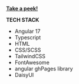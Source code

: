 **[Take a peek!](https://luc-siat.github.io/)**

**TECH STACK**
-  Angular 17
-  Typescript
-  HTML
-  CSS/SCSS
-  TailwindCSS
-  FontAwesome
-  angular ghPages library
-  DaisyUI
